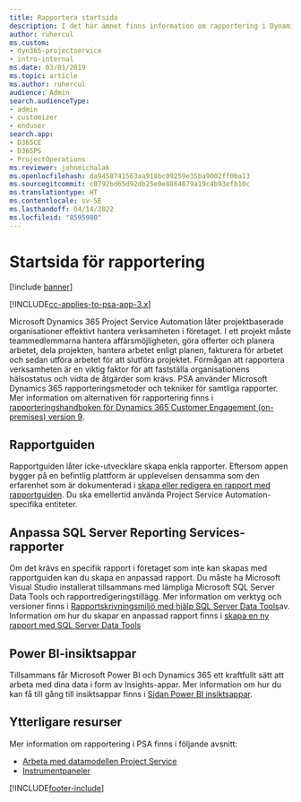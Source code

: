 ```yaml
---
title: Rapportera startsida
description: I det här ämnet finns information om rapportering i Dynamics 365 Project Service Automation.
author: ruhercul
ms.custom:
- dyn365-projectservice
- intro-internal
ms.date: 03/01/2019
ms.topic: article
ms.author: ruhercul
audience: Admin
search.audienceType:
- admin
- customizer
- enduser
search.app:
- D365CE
- D365PS
- ProjectOperations
ms.reviewer: johnmichalak
ms.openlocfilehash: da9458741563aa918bc09259e35ba9002ff0ba13
ms.sourcegitcommit: c0792bd65d92db25e0e8864879a19c4b93efb10c
ms.translationtype: HT
ms.contentlocale: sv-SE
ms.lasthandoff: 04/14/2022
ms.locfileid: "8595980"
---
```

# <a name="reporting-home-page"></a>Startsida för rapportering

[!include [banner](../includes/psa-now-project-operations.md)]

[!INCLUDE[cc-applies-to-psa-app-3.x](../includes/cc-applies-to-psa-app-3x.md)]

Microsoft Dynamics 365 Project Service Automation låter projektbaserade organisationer effektivt hantera verksamheten i företaget. I ett projekt måste teammedlemmarna hantera affärsmöjligheten, göra offerter och planera arbetet, dela projekten, hantera arbetet enligt planen, fakturera för arbetet och sedan utföra arbetet för att slutföra projektet. Förmågan att rapportera verksamheten är en viktig faktor för att fastställa organisationens hälsostatus och vidta de åtgärder som krävs. PSA använder Microsoft Dynamics 365 rapporteringsmetoder och tekniker för samtliga rapporter. Mer information om alternativen för rapportering finns i [rapporteringshandboken för Dynamics 365 Customer Engagement (on-premises) version 9](/dynamics365/customerengagement/on-premises/analytics/reporting-analytics-with-dynamics-365).

## <a name="report-wizard"></a>Rapportguiden

Rapportguiden låter icke-utvecklare skapa enkla rapporter. Eftersom appen bygger på en befintlig plattform är upplevelsen densamma som den erfarenhet som är dokumenterad i [skapa eller redigera en rapport med rapportguiden](/dynamics365/customerengagement/on-premises/basics/create-edit-copy-report-wizard). Du ska emellertid använda Project Service Automation-specifika entiteter.

## <a name="custom-sql-server-reporting-services-reports"></a>Anpassa SQL Server Reporting Services-rapporter

Om det krävs en specifik rapport i företaget som inte kan skapas med rapportguiden kan du skapa en anpassad rapport. Du måste ha Microsoft Visual Studio installerat tillsammans med lämpliga Microsoft SQL Server Data Tools och rapportredigeringstillägg. Mer information om verktyg och versioner finns i [Rapportskrivningsmiljö med hjälp SQL Server Data Tools](/dynamics365/customerengagement/on-premises/analytics/report-writing-environment-using-sql-server-data-tools)av. Information om hur du skapar en anpassad rapport finns i [skapa en ny rapport med SQL Server Data Tools](/dynamics365/customerengagement/on-premises/analytics/create-a-new-report-using-sql-server-data-tools)

## <a name="power-bi-insights-apps"></a>Power BI-insiktsappar

Tillsammans får Microsoft Power BI och Dynamics 365 ett kraftfullt sätt att arbeta med dina data i form av Insights-appar. Mer information om hur du kan få till gång till insiktsappar finns i [Sidan Power BI insiktsappar](https://powerbi.microsoft.com/power-bi-insights-apps/).


## <a name="additional-resources"></a>Ytterligare resurser
Mer information om rapportering i PSA finns i följande avsnitt:

- [Arbeta med datamodellen Project Service](reports-working-project-service-data-model.md)
- [Instrumentpaneler](reports-dashboards.md)



[!INCLUDE[footer-include](../includes/footer-banner.md)]
